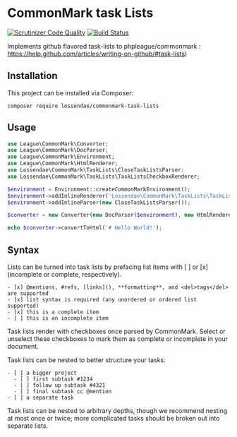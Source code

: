 # CommonMark task Lists

[![Scrutinizer Code Quality](https://scrutinizer-ci.com/g/lossendae/commonmark-task-lists/badges/quality-score.png?b=master)](https://scrutinizer-ci.com/g/lossendae/commonmark-task-lists/?branch=master)
[![Build Status](https://scrutinizer-ci.com/g/lossendae/commonmark-task-lists/badges/build.png?b=master)](https://scrutinizer-ci.com/g/lossendae/commonmark-task-lists/build-status/master)

Implements github flavored task-lists to phpleague/commonmark : https://help.github.com/articles/writing-on-github/#task-lists)

## Installation

This project can be installed via Composer:

```
composer require lossendae/commonmark-task-lists
```

## Usage

```php
use League\CommonMark\Converter;
use League\CommonMark\DocParser;
use League\CommonMark\Environment;
use League\CommonMark\HtmlRenderer;
use Lossendae\CommonMark\TaskLists\CloseTaskListsParser;
use Lossendae\CommonMark\TaskLists\TaskListsCheckboxRenderer;

$environment = Environment::createCommonMarkEnvironment();
$environment->addInlineRenderer('Lossendae\CommonMark\TaskLists\TaskListsCheckbox', new TaskListsCheckboxRenderer());
$environment->addInlineParser(new CloseTaskListsParser());

$converter = new Converter(new DocParser($environment), new HtmlRenderer($environment));

echo $converter->convertToHtml('# Hello World!');
```

## Syntax

Lists can be turned into task lists by prefacing list items with [ ] or [x] (incomplete or complete, respectively).

```
- [x] @mentions, #refs, [links](), **formatting**, and <del>tags</del> are supported
- [x] list syntax is required (any unordered or ordered list supported)
- [x] this is a complete item
- [ ] this is an incomplete item
```

Task lists render with checkboxes once parsed by CommonMark. Select or unselect these checkboxes to mark them as complete or incomplete in your document.

Task lists can be nested to better structure your tasks:

```
- [ ] a bigger project
  - [ ] first subtask #1234
  - [ ] follow up subtask #4321
  - [ ] final subtask cc @mention
- [ ] a separate task
```

Task lists can be nested to arbitrary depths, though we recommend nesting at most once or twice; more complicated tasks should be broken out into separate lists.